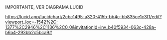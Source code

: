 IMPORTANTE, VER DIAGRAMA LUCID

https://lucid.app/lucidchart/2cbc1495-a320-415b-bb4c-bb835ce1c3f1/edit?viewport_loc=-1542%2C-1377%2C2946%2C1136%2C0_0&invitationId=inv_b40f5934-063c-428a-b6a4-293bb2c5bca9#